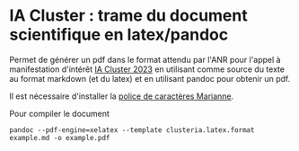 # IA Cluster : trame du document scientifique en latex/pandoc


Permet de générer un pdf dans le format attendu par l'ANR pour l'appel à manifestation d'intérêt [IA Cluster 2023](https://anr.fr/fr/france-2030/france2030/call/ia-cluster-poles-de-recherche-et-de-formation-de-rang-mondial-en-intelligence-artificielle-app/)
en utilisant comme source du texte au format markdown (et du latex)
et en utilisant pandoc pour obtenir un pdf.

Il est nécessaire d'installer la [police de caractères Marianne](https://www.systeme-de-design.gouv.fr/elements-d-interface/fondamentaux-de-l-identite-de-l-etat/typographie/).

Pour compiler le document

`pandoc --pdf-engine=xelatex --template clusteria.latex.format example.md -o example.pdf`

